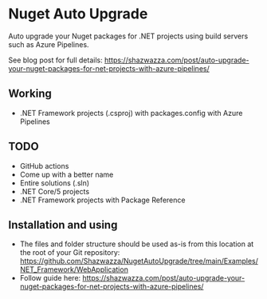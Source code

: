 # Nuget Auto Upgrade

Auto upgrade your Nuget packages for .NET projects using build servers such as Azure Pipelines.

See blog post for full details: https://shazwazza.com/post/auto-upgrade-your-nuget-packages-for-net-projects-with-azure-pipelines/

## Working

* .NET Framework projects (.csproj) with packages.config with Azure Pipelines

## TODO

* GitHub actions
* Come up with a better name
* Entire solutions (.sln)
* .NET Core/5 projects
* .NET Framework projects with Package Reference

## Installation and using

* The files and folder structure should be used as-is from this location at the root of your Git repository: https://github.com/Shazwazza/NugetAutoUpgrade/tree/main/Examples/NET_Framework/WebApplication
* Follow guide here: https://shazwazza.com/post/auto-upgrade-your-nuget-packages-for-net-projects-with-azure-pipelines/

